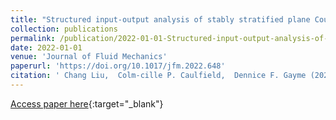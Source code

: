 ```yaml
---
title: "Structured input-output analysis of stably stratified plane Couette flow"
collection: publications
permalink: /publication/2022-01-01-Structured-input-output-analysis-of-stably-stratified-plane-Couette-flow
date: 2022-01-01
venue: 'Journal of Fluid Mechanics'
paperurl: 'https://doi.org/10.1017/jfm.2022.648'
citation: ' Chang Liu,  Colm-cille P. Caulfield,  Dennice F. Gayme (2022) &quot;Structured input-output analysis of stably stratified plane Couette flow.&quot; <i>Journal of Fluid Mechanics</i>. 948, A10.'
---
```

[Access paper here](https://doi.org/10.1017/jfm.2022.648){:target="_blank"}
